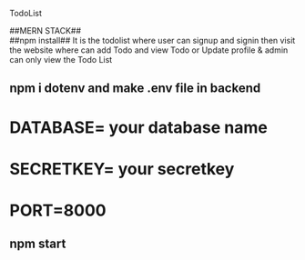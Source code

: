 TodoList

##MERN STACK##  
 ##npm install##
 It is the todolist where user can signup and signin then visit the website
 where can add Todo and view Todo or Update profile &
 admin can only view the Todo List
 
## npm i dotenv and make .env file in  backend 
 # DATABASE= your database name
 # SECRETKEY= your secretkey
 # PORT=8000
 
 ## npm start 

  
